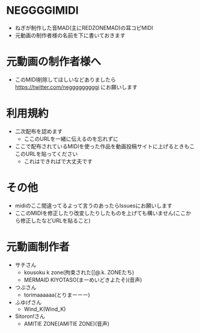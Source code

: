 # NEGGGGIMIDI
- ねぎが制作した音MAD(主にREDZONEMAD)の耳コピMIDI
- 元動画の制作者様の名前を下に書いておきます
# 元動画の制作者様へ
- このMIDI削除してほしいなどありましたら https://twitter.com/negggggggggi にお願いします
# 利用規約
- 二次配布を認めます
  - ここのURLを一緒に伝えるのを忘れずに
- ここで配布されているMIDIを使った作品を動画投稿サイトに上げるときもここのURLを貼ってください
  - これはできればで大丈夫です
# その他
- midiのここ間違ってるよって言うのあったらIssuesにお願いします
- ここのMIDIを修正したり改変したりしたものを上げても構いません(ここから修正したなどURLを貼ること)
# 元動画制作者
- サチさん
  - kousoku k zone(拘束された[[@.k. ZONEたち)
  - MERMAID KIYOTASO(まーめいどきよたそ)(音声)
- つぶさん
  - torimaaaaaa(とりまーーー)
- ふゆげさん
  - Wind_K(Wind_K)
- Sitoron!さん
  - AMITIE ZONE(AMITIE ZONE)(音声)
